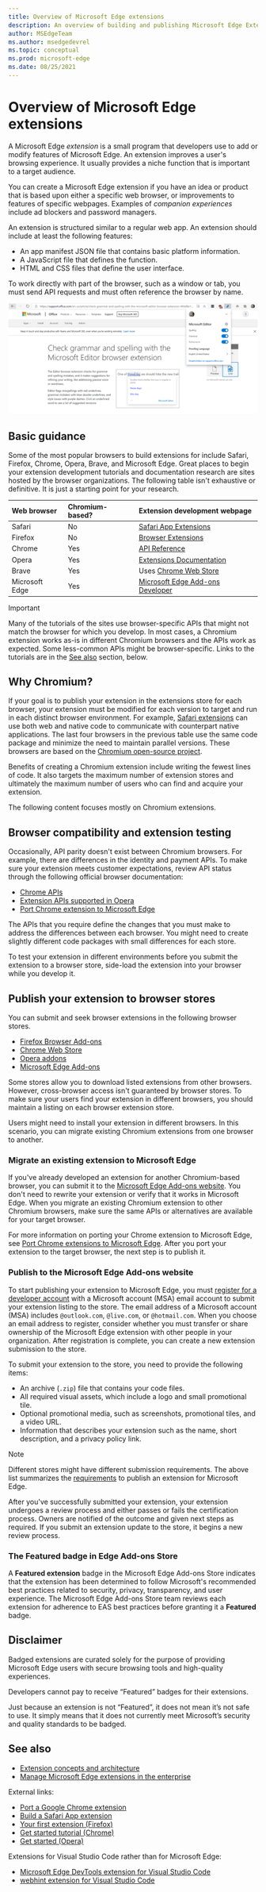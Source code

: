 ```yaml
---
title: Overview of Microsoft Edge extensions
description: An overview of building and publishing Microsoft Edge Extensions.
author: MSEdgeTeam
ms.author: msedgedevrel
ms.topic: conceptual
ms.prod: microsoft-edge
ms.date: 08/25/2021
---
```

# Overview of Microsoft Edge extensions

A Microsoft Edge *extension* is a small program that developers use to add or modify features of Microsoft Edge.  An extension improves a user's browsing experience.  It usually provides a niche function that is important to a target audience.

You can create a Microsoft Edge extension if you have an idea or product that is based upon either a specific web browser, or improvements to features of specific webpages.  Examples of *companion experiences* include ad blockers and password managers.

An extension is structured similar to a regular web app.  An extension should include at least the following features:

*   An app manifest JSON file that contains basic platform information.
*   A JavaScript file that defines the function.
*   HTML and CSS files that define the user interface.

To work directly with part of the browser, such as a window or tab, you must send API requests and must often reference the browser by name.

![A Microsoft Edge extension.](./media/example-extension-screenshot.png)


<!-- ====================================================================== -->
## Basic guidance

Some of the most popular browsers to build extensions for include Safari, Firefox, Chrome, Opera, Brave, and Microsoft Edge.  Great places to begin your extension development tutorials and documentation research are sites hosted by the browser organizations.  The following table isn't exhaustive or definitive. It is just a starting point for your research.

| Web browser | Chromium-based? | Extension development webpage |
|:--- |:--- |:--- |
| Safari | No | [Safari App Extensions](https://developer.apple.com/documentation/safariservices/safari_app_extensions) |
| Firefox | No | [Browser Extensions](https://developer.mozilla.org/docs/Mozilla/Add-ons/WebExtensions) |
| Chrome | Yes | [API Reference](https://developer.chrome.com/extensions) |
| Opera | Yes | [Extensions Documentation](https://dev.opera.com/extensions) |
| Brave | Yes | Uses [Chrome Web Store](https://chrome.google.com/webstore/category/extensions) |
| Microsoft Edge | Yes | [Microsoft Edge Add-ons Developer](https://developer.microsoft.com/microsoft-edge/extensions) |

> [!IMPORTANT]
> Many of the tutorials of the sites use browser-specific APIs that might not match the browser for which you develop.  In most cases, a Chromium extension works as-is in different Chromium browsers and the APIs work as expected.  Some less-common APIs might be browser-specific.  Links to the tutorials are in the [See also](#see-also) section, below.


<!-- ====================================================================== -->
## Why Chromium?

If your goal is to publish your extension in the extensions store for each browser, your extension must be modified for each version to target and run in each distinct browser environment.  For example, [Safari extensions](https://developer.apple.com/documentation/safariservices/safari_app_extensions) can use both web and native code to communicate with counterpart native applications.  The last four browsers in the previous table use the same code package and minimize the need to maintain parallel versions.  These browsers are based on the [Chromium open-source project](https://www.chromium.org/Home).

Benefits of creating a Chromium extension include writing the fewest lines of code.  It also targets the maximum number of extension stores and ultimately the maximum number of users who can find and acquire your extension.

The following content focuses mostly on Chromium extensions.


<!-- ====================================================================== -->
## Browser compatibility and extension testing

Occasionally, API parity doesn't exist between Chromium browsers.  For example, there are differences in the identity and payment APIs.  To make sure your extension meets customer expectations, review API status through the following official browser documentation:

*   [Chrome APIs](https://developer.chrome.com/extensions/api_index)
*   [Extension APIs supported in Opera](https://dev.opera.com/extensions/apis)
*   [Port Chrome extension to Microsoft Edge](developer-guide/port-chrome-extension.md)

The APIs that you require define the changes that you must make to address the differences between each browser.  You might need to create slightly different code packages with small differences for each store.

To test your extension in different environments before you submit the extension to a browser store, side-load the extension into your browser while you develop it.


<!-- ====================================================================== -->
## Publish your extension to browser stores

You can submit and seek browser extensions in the following browser stores.

*   [Firefox Browser Add-ons](https://addons.mozilla.org/firefox/extensions)
*   [Chrome Web Store](https://chrome.google.com/webstore/category/extensions)
*   [Opera addons](https://addons.opera.com/extensions)
*   [Microsoft Edge Add-ons](https://microsoftedge.microsoft.com/addons/category/Edge-Extensions)

Some stores allow you to download listed extensions from other browsers.  However, cross-browser access isn't guaranteed by browser stores.  To make sure your users find your extension in different browsers, you should maintain a listing on each browser extension store.

Users might need to install your extension in different browsers. In this scenario, you can migrate existing Chromium extensions from one browser to another.

### Migrate an existing extension to Microsoft Edge

If you've already developed an extension for another Chromium-based browser, you can submit it to the [Microsoft Edge Add-ons website](https://microsoftedge.microsoft.com/addons/Microsoft-Edge-Extensions-Home). You don't need to rewrite your extension or verify that it works in Microsoft Edge.  When you migrate an existing Chromium extension to other Chromium browsers, make sure the same APIs or alternatives are available for your target browser.

For more information on porting your Chrome extension to Microsoft Edge, see [Port Chrome extensions to Microsoft Edge](developer-guide/port-chrome-extension.md). After you port your extension to the target browser, the next step is to publish it.

### Publish to the Microsoft Edge Add-ons website

To start publishing your extension to Microsoft Edge, you must [register for a developer account](https://developer.microsoft.com/registration) with a Microsoft account (MSA) email account to submit your extension listing to the store.  The email address of a Microsoft account (MSA) includes `@outlook.com`, `@live.com`, or `@hotmail.com`.  When you choose an email address to register, consider whether you must transfer or share ownership of the Microsoft Edge extension with other people in your organization.  After registration is complete, you can create a new extension submission to the store.

To submit your extension to the store, you need to provide the following items:

*   An archive (`.zip`) file that contains your code files.
*   All required visual assets, which include a logo and small promotional tile.
*   Optional promotional media, such as screenshots, promotional tiles, and a video URL.
*   Information that describes your extension such as the name, short description, and a privacy policy link.

> [!NOTE]
> Different stores might have different submission requirements.  The above list summarizes the [requirements](publish/publish-extension.md) to publish an extension for Microsoft Edge.

After you've successfully submitted your extension, your extension undergoes a review process and either passes or fails the certification process.  Owners are notified of the outcome and given next steps as required.  If you submit an extension update to the store, it begins a new review process.

### The Featured badge in Edge Add-ons Store

A **Featured extension** badge in the Microsoft Edge Add-ons Store indicates that the extension has been determined to follow Microsoft's recommended best practices related to security, privacy, transparency, and user experience. The Microsoft Edge Add-ons Store team reviews each extension for adherence to EAS best practices before granting it a **Featured** badge. 

## Disclaimer

Badged extensions are curated solely for the purpose of providing Microsoft Edge users with secure browsing tools and high-quality experiences. 

Developers cannot pay to receive “Featured” badges for their extensions. 

Just because an extension is not “Featured”, it does not mean it’s not safe to use. It simply means that it does not currently meet Microsoft’s security and quality standards to be badged.

<!-- ====================================================================== -->
## See also

*  [Extension concepts and architecture](getting-started/index.md)
*  [Manage Microsoft Edge extensions in the enterprise](/deployedge/microsoft-edge-manage-extensions)

External links:
*  [Port a Google Chrome extension](https://extensionworkshop.com/documentation/develop/porting-a-google-chrome-extension)
*  [Build a Safari App extension](https://developer.apple.com/documentation/safariservices/safari_app_extensions/building_a_safari_app_extension)
*  [Your first extension (Firefox)](https://developer.mozilla.org/docs/Mozilla/Add-ons/WebExtensions/Your_first_WebExtension)
*  [Get started tutorial (Chrome)](https://developer.chrome.com/extensions/getstarted)
*  [Get started (Opera)](https://dev.opera.com/extensions/getting-started)

Extensions for Visual Studio Code rather than for Microsoft Edge:
*  [Microsoft Edge DevTools extension for Visual Studio Code](../visual-studio-code/microsoft-edge-devtools-extension.md)
*  [webhint extension for Visual Studio Code](../visual-studio-code/webhint.md)
